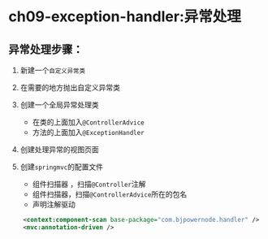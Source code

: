 # ch09-exception-handler:异常处理

## 异常处理步骤：

1. 新建一个`自定义异常类 `

2. 在需要的地方抛出自定义异常类 

3. 创建一个全局异常处理类
   - 在类的上面加入`@ControllerAdvice`
   - 方法的上面加入`@ExceptionHandler`

4. 创建处理异常的视图页面
5. 创建`springmvc`的配置文件
   - 组件扫描器 ，扫描`@Controller`注解
   - 组件扫描器，扫描`@ControllerAdvice`所在的包名
   - 声明注解驱动

```xml
    <context:component-scan base-package="com.bjpowernode.handler" />
    <mvc:annotation-driven />
```

